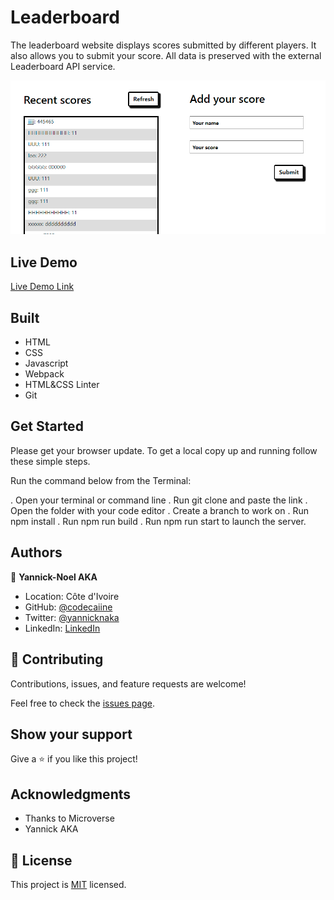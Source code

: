# Leaderboard

The leaderboard website displays scores submitted by different players. It also allows you to submit your score. All data is preserved with the external Leaderboard API service.

![screenshot](./src/img/demo-leaderboard.PNG)

 

## Live Demo

[Live Demo Link](https://codecaiine.github.io/leaderboard-project/dist)
 
## Built 
- HTML
- CSS
- Javascript
- Webpack 
- HTML&CSS Linter
- Git

## Get Started

Please get your browser update.
To get a local copy up and running follow these simple steps.

Run the command below from the Terminal:

.  Open your terminal or command line
.  Run git clone and paste the link
.  Open the folder with your code editor
.  Create a branch to work on
.  Run npm install
.  Run npm run build
.  Run npm run start to launch the server.


## Authors

👤 **Yannick-Noel AKA**

- Location: Côte d'Ivoire
- GitHub: [@codecaiine](https://github.com/codecaiine)
- Twitter: [@yannicknaka](https://twitter.com/yannicknaka)
- LinkedIn: [LinkedIn](https://www.linkedin.com/in/yannick-no%C3%ABl-aka/)


## 🤝 Contributing

Contributions, issues, and feature requests are welcome!

Feel free to check the [issues page](https://github.com/codecaiine/leaderboard-project/issues).

## Show your support

Give a ⭐️ if you like this project!

## Acknowledgments

- Thanks to Microverse
- Yannick AKA

## 📝 License

This project is [MIT](./MIT.md) licensed.
